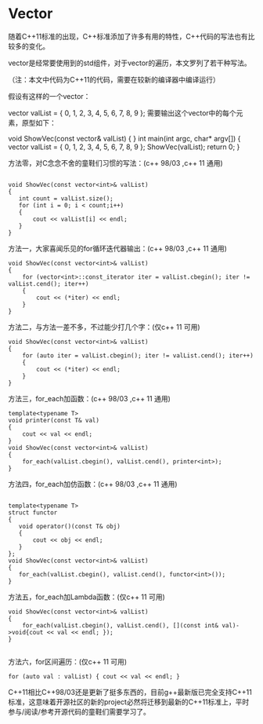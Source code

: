 # Vector









随着C++11标准的出现，C++标准添加了许多有用的特性，C++代码的写法也有比较多的变化。
 
vector是经常要使用到的std组件，对于vector的遍历，本文罗列了若干种写法。
 
（注：本文中代码为C++11的代码，需要在较新的编译器中编译运行）
 
假设有这样的一个vector：
 
vector<int> valList = { 0, 1, 2, 3, 4, 5, 6, 7, 8, 9 };
需要输出这个vector中的每个元素，原型如下：
 
void ShowVec(const vector<int>& valList)
{
}
int main(int argc, char* argv[])
{
    vector<int> valList = { 0, 1, 2, 3, 4, 5, 6, 7, 8, 9 };
    ShowVec(valList);
    return 0;
}
 
 
 
 
 
方法零，对C念念不舍的童鞋们习惯的写法：(c++ 98/03 ,c++ 11 通用)
 ```

void ShowVec(const vector<int>& valList)
{
    int count = valList.size();
    for (int i = 0; i < count;i++)
    {
        cout << valList[i] << endl;
    }
}
 ```
 
 
方法一，大家喜闻乐见的for循环迭代器输出：(c++ 98/03 ,c++ 11 通用)
 
```
void ShowVec(const vector<int>& valList)
{
    for (vector<int>::const_iterator iter = valList.cbegin(); iter != valList.cend(); iter++)
    {
        cout << (*iter) << endl;
    }
}
```
 
 
方法二，与方法一差不多，不过能少打几个字：(仅c++ 11 可用)
 
```
void ShowVec(const vector<int>& valList)
{
    for (auto iter = valList.cbegin(); iter != valList.cend(); iter++)
    {
        cout << (*iter) << endl;
    }
}
```
 
 
方法三，for_each加函数：(c++ 98/03 ,c++ 11 通用)
 
```
template<typename T>
void printer(const T& val)
{
    cout << val << endl;
}
void ShowVec(const vector<int>& valList)
{
    for_each(valList.cbegin(), valList.cend(), printer<int>);
}
```
 
 
方法四，for_each加仿函数：(c++ 98/03 ,c++ 11 通用)
 ```
 
template<typename T>
struct functor
{
    void operator()(const T& obj)
    {
        cout << obj << endl;
    }
};
void ShowVec(const vector<int>& valList)
{
    for_each(valList.cbegin(), valList.cend(), functor<int>());
}
 
 ```
 
方法五，for_each加Lambda函数：(仅c++ 11 可用)
 
```
void ShowVec(const vector<int>& valList)
{
    for_each(valList.cbegin(), valList.cend(), [](const int& val)->void{cout << val << endl; });
}
 
```

方法六，for区间遍历：(仅c++ 11 可用)
 
`for (auto val : valList)
{
    cout << val << endl;
}`

C++11相比C++98/03还是更新了挺多东西的，目前g++最新版已完全支持C++11标准，这意味着开源社区的新的project必然将迁移到最新的C++11标准上，平时参与/阅读/参考开源代码的童鞋们需要学习了。



